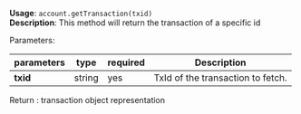 **Usage**: `account.getTransaction(txid)`  
**Description**: This method will return the transaction of a specific id

Parameters:

| parameters | type   | required | Description                       |
| ---------- | ------ | -------- | --------------------------------- |
| **txid**   | string | yes      | TxId of the transaction to fetch. |

Return : transaction object representation
